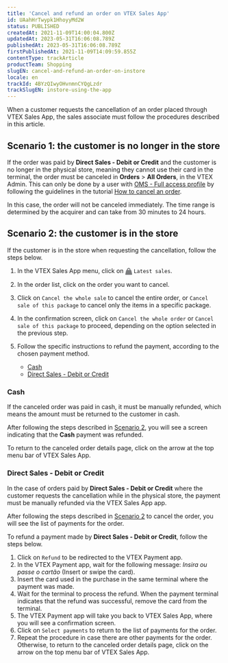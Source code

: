 ```yaml
---
title: 'Cancel and refund an order on VTEX Sales App'
id: UAahHrTwypk1HhoyyMd2W
status: PUBLISHED
createdAt: 2021-11-09T14:00:04.800Z
updatedAt: 2023-05-31T16:06:08.789Z
publishedAt: 2023-05-31T16:06:08.789Z
firstPublishedAt: 2021-11-09T14:09:59.855Z
contentType: trackArticle
productTeam: Shopping
slugEN: cancel-and-refund-an-order-on-instore
locale: en
trackId: 4BYzQIwyOHvnmnCYQgLzdr
trackSlugEN: instore-using-the-app
---
```


When a customer requests the cancellation of an order placed through VTEX Sales App, the sales associate must follow the procedures described in this article.

## Scenario 1: the customer is no longer in the store

If the order was paid by **Direct Sales - Debit or Credit** and the customer is no longer in the physical store, meaning they cannot use their card in the terminal, the order must be canceled in **Orders** > **All Orders**, in the VTEX Admin. This can only be done by a user with [OMS - Full access profile](https://help.vtex.com/en/tutorial/roles--7HKK5Uau2H6wxE1rH5oRbc#oms-full-access) by following the guidelines in the tutorial [How to cancel an order](https://help.vtex.com/en/tutorial/canceling-orders--tutorials_186).

In this case, the order will not be canceled immediately. The time range is determined by the acquirer and can take from 30 minutes to 24 hours.

## Scenario 2: the customer is in the store 

If the customer is in the store when requesting the cancellation, follow the steps below.

1. In the VTEX Sales App menu, click on <span id="svg-container"><svg alt="sprite-svg" xmlns="http://www.w3.org/2000/svg" style="width: 0px; height: 0px;"><symbol id="nc-bag-22" viewBox="0 0 16 16"><path fill="currentColor" d="M14 5.8c-.1-.5-.5-.8-1-.8h-1V4c0-2.2-1.8-4-4-4S4 1.8 4 4v1H3c-.5 0-.9.3-1 .8l-2 9c-.1.6.4 1.2 1 1.2h14c.6 0 1.1-.6 1-1.2l-2-9zM6 4c0-1.1.9-2 2-2s2 .9 2 2v1H6V4z"></path></symbol></svg><svg width="16" height="16" style="fill: rgb(125, 126, 128); color: rgb(125, 126, 128); vertical-align: middle;"><use xlink:href="#nc-bag-22"></use></svg></span> `Latest sales`.
2. In the order list, click on the order you want to cancel.
3. Click on `Cancel the whole sale` to cancel the entire order, or `Cancel sale of this package` to cancel only the items in a specific package.
4. In the confirmation screen, click on `Cancel the whole order` or `Cancel sale of this package` to proceed, depending on the option selected in the previous step.
5. Follow the specific instructions to refund the payment, according to the chosen payment method.

    * [Cash](#cash)
    * [Direct Sales - Debit or Credit](#direct-sales-debit-or-credit)

### Cash

If the canceled order was paid in cash, it must be manually refunded, which means the amount must be returned to the customer in cash.

After following the steps described in [Scenario 2](#scenario-2-the-customer-is-in-the-store), you will see a screen indicating that the **Cash** payment was refunded.

To return to the canceled order details page, click on the arrow <i class="fas fa-arrow-left"></i> at the top menu bar of VTEX Sales App.

### Direct Sales - Debit or Credit

In the case of orders paid by **Direct Sales - Debit or Credit** where the customer requests the cancellation while in the physical store, the payment must be manually refunded via the VTEX Sales App app.

After following the steps described in [Scenario 2](#scenario-2-the-customer-is-in-the-store) to cancel the order, you will see the list of payments for the order.

To refund a payment made by **Direct Sales - Debit or Credit**, follow the steps below.

1. Click on `Refund` to be redirected to the VTEX Payment app.
2. In the VTEX Payment app, wait for the following message: _Insira ou passe o cartão_ (Insert or swipe the card).
3. Insert the card used in the purchase in the same terminal where the payment was made.
4. Wait for the terminal to process the refund. When the payment terminal indicates that the refund was successful, remove the card from the terminal.
5. The VTEX Payment app will take you back to VTEX Sales App, where you will see a confirmation screen.
6. Click on `Select payments` to return to the list of payments for the order.
7. Repeat the procedure in case there are other payments for the order. Otherwise, to return to the canceled order details page, click on the arrow <i class="fas fa-arrow-left"></i> on the top menu bar of VTEX Sales App.


